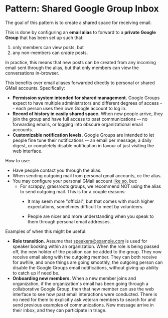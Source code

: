 # Pattern: Shared Google Group Inbox

The goal of this pattern is to create a shared space for receiving email.

This is done by configuring an **email alias** to forward to a **private Google Group** that has been set up such that:

1. only members can view posts, but
2. any non-members can _create_ posts.

In practice, this means that new posts can be created from any incoming email sent through the alias, but that only members can view the conversations in-browser.

This benefits over email aliases forwarded directly to personal or shared GMail accounts. Specifically:

* **Permission system intended for shared management.** Google Groups expect to have multiple administrators and different degrees of access -- each person uses their own Google account to log in.
* **Record of history in easily shared space.** When new people arrive, they join the group and have full access to past communications -- no forwarding emails, or logging into obscure organizational email accounts.
* **Customizable notification levels.** Google Groups are intended to let people fine tune their notifications -- an email per message, a daily digest, or completely disable notification in favour of just visiting the web interface.

How to use:

* Have people contact you through the alias.
* When sending outgoing mail from personal gmail accounts, cc the alias.
* You may configure your personal GMail account [like so](https://webapps.stackexchange.com/questions/66228/add-new-alias-to-gmail-without-smtp-forwarding-only-address/72975#72975), but:
  * For scrappy, grassroots groups, we recommend NOT using the alias to send outgoing mail. This is for a couple reasons:
    * It may seem more "official", but that comes with much higher expectations, sometimes difficult to meet by volunteers.

    * People are nicer and more understanding when you speak to them through personal email addresses.

Examples of when this might be useful:

* **Role transition.** Assume that speakers@example.com is used for speaker booking within an organization. When the role is being passed off, the new holder of the position can be added to the group. They now receive email along with the outgoing member. They can both receive for awhile, and once things are going smoothly, the outgoing person can disable the Google Groups email notifications, without giving up ability to catch up if need be.
* **Onboarding new members.** When a new member joins and organization, if the organization's email has been going through a collaborative Google Group, then that new member can use the web interface to see how past email interactions were conducted. There is no need for them to explicitly ask veteran members to search for and send previous examples of communications. New message arrive in their inbox, and they can participate in triage.



